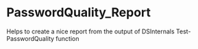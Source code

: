 # PasswordQuality_Report
Helps to create a nice report from the output of DSInternals Test-PasswordQuality function
